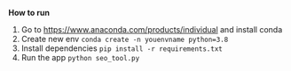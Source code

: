 **How to run**

1. Go to https://www.anaconda.com/products/individual and install conda
2. Create new env `conda create -n youenvname python=3.8`
4. Install dependencies `pip install -r requirements.txt`
5. Run the app `python seo_tool.py`